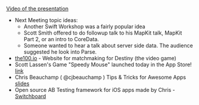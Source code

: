 
[Video of the presentation](https://www.youtube.com/watch?v=gcEo5oz3Gpo)

  * Next Meeting topic ideas:
     * Another Swift Workshop was a fairly popular idea
     * Scott Smith offered to do followup talk to his MapKit talk, MapKit Part 2, or an intro to CoreData.
     * Someone wanted to hear a talk about server side data. The audience suggested he look into Parse.
  * [the100.io](http://the100.io) - Website for matchmaking for Destiny (the video game)
  * Scott Lassen's Game "Speedy Mouse" launched today in the App Store! [link](https://itunes.apple.com/us/app/speedy-mouse/id936513414?mt=8)
  * Chris Beauchamp ( @cjbeauchamp ) Tips & Tricks for Awesome Apps [slides](http://bit.ly/critterpdxios)
  * Open source AB Testing framework for iOS apps made by Chris - [Switchboard](https://github.com/KeepSafe/Switchboard)

